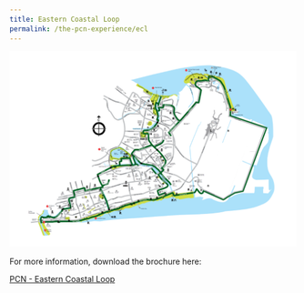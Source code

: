 ```yaml
---
title: Eastern Coastal Loop
permalink: /the-pcn-experience/ecl
---
```

![Alt text for image on Isomer site](/images/Eastern%20Coastal%20Loop.png)


For more information, download the brochure here:

[PCN - Eastern Coastal Loop](/files/ECL%20Brochure%20Map.pdf)
